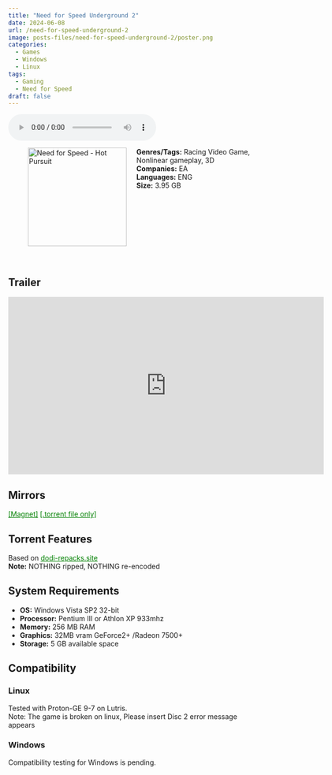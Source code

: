 ```yaml
---
title: "Need for Speed Underground 2"
date: 2024-06-08
url: /need-for-speed-underground-2
image: posts-files/need-for-speed-underground-2/poster.png
categories:
  - Games
  - Windows
  - Linux
tags:
  - Gaming
  - Need for Speed
draft: false
---
```


<style>
  body.dark-mode,
  body.dark-mode main * {
    background: url('/posts-files/need-for-speed-underground-2/background.png') center center fixed no-repeat;
    background-size: cover;
    color: #f5f5f5;
  }
</style>

<script>
    document.addEventListener('DOMContentLoaded', function () {
        document.body.classList.add('dark-mode');
        localStorage.setItem('darkMode', 'true');
    });
</script>

<audio controls autoplay>
  <source src="/posts-files/need-for-speed-underground-2/music.mp3" type="audio/mp3">
  Your browser does not support the audio tag.
</audio>

<figure style="float: left; margin-right: 20px;">
  <img src="/posts-files/need-for-speed-underground-2/poster.png" alt="Need for Speed - Hot Pursuit" style="width: 200px;">
</figure>

**Genres/Tags:** Racing Video Game, Nonlinear gameplay, 3D  
**Companies:** EA  
**Languages:** ENG  
**Size:** 3.95 GB  
# ⠀
# ⠀

## Trailer
<iframe width="640" height="360" src="https://www.youtube.com/embed/xYVIrJBJOhE" title="Need For Speed Underground 2  Official Trailer [HD]" frameborder="0" allow="accelerometer; autoplay; clipboard-write; encrypted-media; gyroscope; picture-in-picture; web-share" referrerpolicy="strict-origin-when-cross-origin" allowfullscreen></iframe>

## Mirrors
<a href="magnet:?xt=urn:btih:YJHJOP76IGCG6AK47KTTHG37IUV3V5TK&dn=Need%20for%20Speed%20Underground%202" style="color: green;">[Magnet]</a>
<a href="https://www.dropbox.com/scl/fi/q52ees1kcbb2rqo01vazy/Need-for-Speed-Underground-2.torrent?rlkey=f1y0ki3l1f5c4myj2ql8xvlfl&dl=1" style="color: green;">[.torrent file only]</a>

## Torrent Features
Based on <a href="https://dodi-repacks.site/1238-need-for-speed-underground-2-v1-2-widescreen-fix-winter-mod-dodi-repack/" style="color: green;">dodi-repacks.site</a>  
**Note:** NOTHING ripped, NOTHING re-encoded  

## System Requirements
- **OS:** Windows Vista SP2 32-bit
- **Processor:** Pentium III or Athlon XP 933mhz
- **Memory:** 256 MB RAM
- **Graphics:** 32MB vram GeForce2+ /Radeon 7500+
- **Storage:** 5 GB available space

## Compatibility
### Linux
Tested with Proton-GE 9-7 on Lutris.  
Note: The game is broken on linux, Please insert Disc 2 error message appears 
### Windows
Compatibility testing for Windows is pending.
